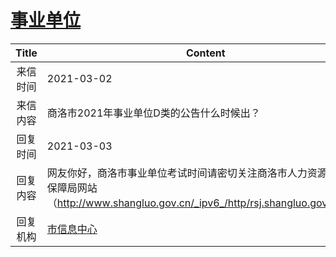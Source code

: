 # [事业单位](http://www.shangluo.gov.cn/zmhd/ldxxxx.jsp?urltype=leadermail.LeaderMailContentUrl&wbtreeid=1112&leadermailid=6980)

| Title |                                               Content                                               |
|:-----:|-----------------------------------------------------------------------------------------------------|
| 来信时间  | 2021-03-02                                                                                          |
| 来信内容  | 商洛市2021年事业单位D类的公告什么时候出？                                                                             |
| 回复时间  | 2021-03-03                                                                                          |
| 回复内容  | 网友你好，商洛市事业单位考试时间请密切关注商洛市人力资源和社会保障局网站（http://www.shangluo.gov.cn/_ipv6_/http/rsj.shangluo.gov.cn//）。 |
| 回复机构  | [市信息中心](../../category/agencies/市信息中心.md)                                                           |